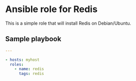 # Ansible role for Redis

This is a simple role that will install Redis on Debian/Ubuntu.

## Sample playbook

```yaml
---

- hosts: myhost
  roles:
    - name: redis
      tags: redis
```

